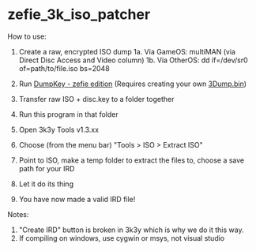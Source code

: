# zefie_3k_iso_patcher

How to use:

1. Create a raw, encrypted ISO dump
  1a. Via GameOS: multiMAN (via Direct Disc Access and Video column)
  1b. Via OtherOS: dd if=/dev/sr0 of=path/to/file.iso bs=2048
  
2. Run [DumpKey - zefie edition](https://github.com/zefie/getkey_gameos_zefie) (Requires creating your own [3Dump.bin](http://forum.redump.org/topic/12699/ps3-dumping-instructions/))
3. Transfer raw ISO + disc.key to a folder together
4. Run this program in that folder
5. Open 3k3y Tools v1.3.xx
6. Choose (from the menu bar) "Tools > ISO > Extract ISO"
7. Point to ISO, make a temp folder to extract the files to, choose a save path for your IRD
8. Let it do its thing
9. You have now made a valid IRD file!

Notes:

1. "Create IRD" button is broken in 3k3y which is why we do it this way.
2. If compiling on windows, use cygwin or msys, not visual studio
